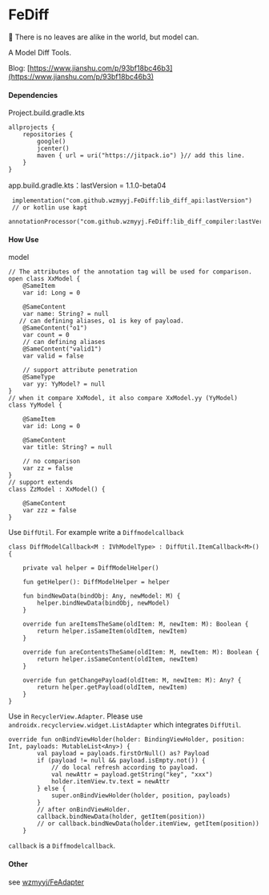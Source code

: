 # FeDiff
:fallen_leaf: There is no leaves are alike in the world, but model can.


A Model Diff Tools.

Blog: [https://www.jianshu.com/p/93bf18bc46b3](https://www.jianshu.com/p/93bf18bc46b3)

#### Dependencies 
Project.build.gradle.kts
```
allprojects {
    repositories {
        google()
        jcenter()
        maven { url = uri("https://jitpack.io") }// add this line.
    }
}
```
app.build.gradle.kts：lastVersion = 1.1.0-beta04
```
 implementation("com.github.wzmyyj.FeDiff:lib_diff_api:lastVersion")
 // or kotlin use kapt
 annotationProcessor("com.github.wzmyyj.FeDiff:lib_diff_compiler:lastVersion")
```
#### How Use
model
```
// The attributes of the annotation tag will be used for comparison.
open class XxModel {
    @SameItem
    var id: Long = 0

    @SameContent
    var name: String? = null
   // can defining aliases, o1 is key of payload.
    @SameContent("o1")
    var count = 0
    // can defining aliases
    @SameContent("valid1")
    var valid = false

    // support attribute penetration
    @SameType
    var yy: YyModel? = null
}
// when it compare XxModel, it also compare XxModel.yy (YyModel)
class YyModel {

    @SameItem
    var id: Long = 0

    @SameContent
    var title: String? = null

    // no comparison
    var zz = false
}
// support extends
class ZzModel : XxModel() {

    @SameContent
    var zzz = false
}
```
Use `DiffUtil`. For example write a `Diffmodelcallback`
```
class DiffModelCallback<M : IVhModelType> : DiffUtil.ItemCallback<M>() {

    private val helper = DiffModelHelper()

    fun getHelper(): DiffModelHelper = helper

    fun bindNewData(bindObj: Any, newModel: M) {
        helper.bindNewData(bindObj, newModel)
    }

    override fun areItemsTheSame(oldItem: M, newItem: M): Boolean {
        return helper.isSameItem(oldItem, newItem)
    }

    override fun areContentsTheSame(oldItem: M, newItem: M): Boolean {
        return helper.isSameContent(oldItem, newItem)
    }

    override fun getChangePayload(oldItem: M, newItem: M): Any? {
        return helper.getPayload(oldItem, newItem)
    }
}
```
Use  in `RecyclerView.Adapter`. Please use `androidx.recyclerview.widget.ListAdapter` which integrates `DiffUtil`.
```
override fun onBindViewHolder(holder: BindingViewHolder, position: Int, payloads: MutableList<Any>) {
        val payload = payloads.firstOrNull() as? Payload
        if (payload != null && payload.isEmpty.not()) {
            // do local refresh according to payload.
            val newAttr = payload.getString("key", "xxx")
            holder.itemView.tv.text = newAttr
        } else {
            super.onBindViewHolder(holder, position, payloads)
        }
        // after onBindViewHolder.
        callback.bindNewData(holder, getItem(position))
        // or callback.bindNewData(holder.itemView, getItem(position))
    }
```
`callback` is a `Diffmodelcallback`.

#### Other
see [wzmyyj/FeAdapter](https://github.com/wzmyyj/FeAdapter)


